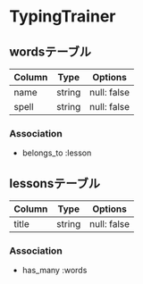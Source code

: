 # TypingTrainer
## wordsテーブル
|Column|Type|Options|
|------|----|-------|
|name|string|null: false|
|spell|string|null: false|
### Association
- belongs_to :lesson

## lessonsテーブル
|Column|Type|Options|
|------|----|-------|
|title|string|null: false|
### Association
- has_many :words